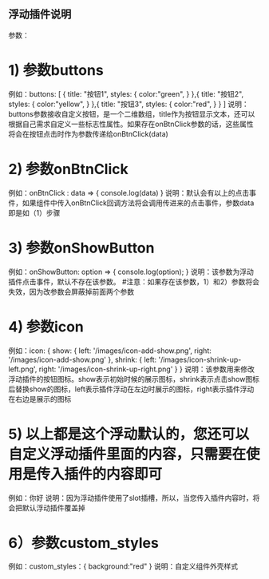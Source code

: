 ## 浮动插件说明
参数：
# 1) 参数buttons
  例如：buttons: [
    {
      title: "按钮1",
      styles: {
        color:"green",
     }
    },{
      title: "按钮2",
      styles: {
        color:"yellow",
     }
    },{
      title: "按钮3",
      styles: {
        color:"red",
     }
    }
  ]
  说明：buttons参数接收自定义按钮，是一个二维数组，title作为按钮显示文本，还可以根据自己需求自定义一些标志性属性。如果存在onBtnClick参数的话，这些属性将会在按钮点击时作为参数传递给onBtnClick(data)

# 2) 参数onBtnClick
  例如：onBtnClick : data => {
    console.log(data)
  }
  说明：默认会有以上的点击事件，如果组件中传入onBtnClick回调方法将会调用传进来的点击事件，参数data即是如（1）步骤

# 3) 参数onShowButton
  例如：onShowButton: option => {
    console.log(option);
  }
  说明：该参数为浮动插件点击事件，默认不存在该参数。
  #注意：如果存在该参数，1）和2）参数将会失效，因为改参数会屏蔽掉前面两个参数

# 4) 参数icon
  例如：icon: {
    show: {
      left: '/images/icon-add-show.png',
      right: '/images/icon-add-show.png'
    },
    shrink: {
      left: '/images/icon-shrink-up-left.png',
      right: '/images/icon-shrink-up-right.png'
    }
  }
  说明：该参数用来修改浮动插件的按钮图标。show表示初始时候的展示图标，shrink表示点击show图标后替换show的图标，left表示插件浮动在左边时展示的图标，right表示插件浮动在右边是展示的图标

# 5) 以上都是这个浮动默认的，您还可以自定义浮动插件里面的内容，只需要在使用是传入插件的内容即可
  例如：<floatblock>你好</floatblock>
  说明：因为浮动插件使用了slot插槽，所以，当您传入插件内容时，将会把默认浮动插件覆盖掉
  
# 6）参数custom_styles
  例如：custom_styles：{
    background:"red"
  }
  说明：自定义组件外壳样式